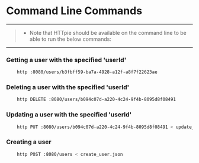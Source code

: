 # Command Line Commands

--- 

> * Note that HTTpie should be available on the command line to be able to run the below commands:

--- 

### Getting a user with the specified 'userId'
```bash
    http :8080/users/b3fbff59-ba7a-4928-a12f-a8f7f22623ae
```

### Deleting a user with the specified 'userId'
```bash
    http DELETE :8080/users/b094c07d-a220-4c24-9f4b-8095d8f08491
```

### Updating a user with the specified 'userId'
```bash
    http PUT :8080/users/b094c07d-a220-4c24-9f4b-8095d8f08491 < update_user.json
```

### Creating a user
```bash
    http POST :8080/users < create_user.json
```

